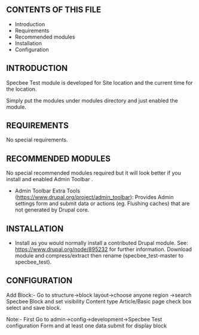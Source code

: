 CONTENTS OF THIS FILE
---------------------

 * Introduction
 * Requirements
 * Recommended modules
 * Installation
 * Configuration


INTRODUCTION
------------

Specbee Test module is developed for Site location and the current time for the location.

Simply put the modules under modules directory and just enabled the module.

REQUIREMENTS
------------

No special requirements.


RECOMMENDED MODULES
-------------------

No special recommended modules required but it will look better if you install and enabled Admin Toolbar . 
* Admin Toolbar Extra Tools (https://www.drupal.org/project/admin_toolbar):
   Provides Admin settings form and submit data or actions (eg. Flushing caches)
   that are not generated by Drupal core.


INSTALLATION
------------

 * Install as you would normally install a contributed Drupal module.
   See: https://www.drupal.org/node/895232 for further information.
   Download module and compress/extract then rename (specbee_test-master to specbee_test).


CONFIGURATION
-------------

Add Block:- Go to structure->block layout->choose anyone region ->search Specbee Block and set visibility
 Content type Article/Basic page check box select and save block.

Note:- First Go to admin->config->development->Specbee Test configuration Form and at least one data submit for display block

